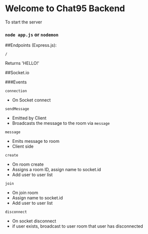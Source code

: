 # Welcome to Chat95 Backend

To start the server
### `node app.js` or `nodemon` 

##Endpoints (Express.js):

`/`

Returns 'HELLO!'

##Socket.io

###Events

`connection`
- On Socket connect 


`sendMessage`
- Emitted by Client
- Broadcasts the message to the room via `message`


`message`
- Emits message to room
- Client side

`create`
- On room create
- Assigns a room ID, assign name to socket.id
- Add user to user list

`join`
- On join room
- Assign name to socket.id
- Add user to user list


`disconnect`
- On socket disconnect
- if user exists, broadcast to user room that user has disconnected


